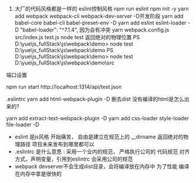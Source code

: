 1. 大厂的代码风格都是一样的 eslint控制风格
npm run eslint
npm init -y
yarn add webpack webpack-cli webpack-dev-server -D开发阶段
yarn add babel-core babel-cli babel-preset-env -D
yarn add eslint eslint-loader -D
"babel-loader": "^7.1.4", 因为会有冲突
yarn 
webpack.config.js
src/index.js
test.js
node test 返回绝对的物理位置
PS D:\yue\js_fullStack\js\webpack\demo> node test
D:\yue\js_fullStack\js\webpack\demo
PS D:\yue\js_fullStack\js\webpack\demo> node test
D:\yue\js_fullStack\js\webpack\demo\src

端口设置

npm run start
http://localhost:1314/api/test.json

.eslintrc
 yarn add html-webpack-plugin -D
删去dist 没有编译的html是怎么出来的?

yarn add extract-text-webpack-plugin -D
yarn add css-loader style-loader file-loader -D



- eslint 是js风格 开始痛苦， 自由是建立在规范上的
__dirname 返回绝对的物理路径
项目未来发布到哪里都可以
- .eslintrc 是什么意思 : 采用一个业内的规范， 严格执行公司的
代码规范 对齐方式，声明变量，引用到eslintrc 会采用公司的规范
- webpack devserver不会生成dist目录，会将编译放在内存中 为了性能 编译在内存中拿是很快的


